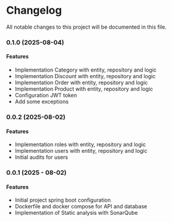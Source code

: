 # Changelog

All notable changes to this project will be documented in this file.

### 0.1.0 (2025-08-04)

#### Features
- Implementation Category with entity, repository and logic
- Implementation Discount with entity, repository and logic
- Implementation Order with entity, repository and logic
- Implementation Product with entity, repository and logic
- Configuration JWT token
- Add some exceptions

### 0.0.2 (2025-08-02)

#### Features
- Implementation roles with entity, repository and logic
- Implementation users with entity, repository and logic
- Initial audits for users

### 0.0.1 (2025 - 08-02)

#### Features
- Initial project spring boot configuration
- Dockerfile and docker compose for API and database
- Implementation of Static analysis with SonarQube